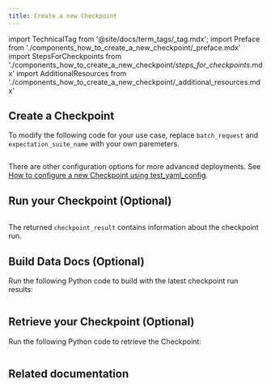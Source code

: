 ```yaml
---
title: Create a new Checkpoint
---
```


import TechnicalTag from '@site/docs/term_tags/_tag.mdx';
import Preface from './components_how_to_create_a_new_checkpoint/_preface.mdx'
import StepsForCheckpoints from './components_how_to_create_a_new_checkpoint/_steps_for_checkpoints_.mdx'
import AdditionalResources from './components_how_to_create_a_new_checkpoint/_additional_resources.mdx'

<Preface />

<StepsForCheckpoints />

## Create a Checkpoint

To modify the following code for your use case, replace `batch_request` and `expectation_suite_name` with your own paremeters.

```python name="tests/integration/docusaurus/validation/checkpoints/how_to_create_a_new_checkpoint.py create checkpoint batch_request"
```

There are other configuration options for more advanced deployments. See [How to configure a new Checkpoint using test_yaml_config](../../../guides/validation/checkpoints/how_to_configure_a_new_checkpoint_using_test_yaml_config.md).


## Run your Checkpoint (Optional)

```python name="tests/integration/docusaurus/validation/checkpoints/how_to_create_a_new_checkpoint.py run checkpoint batch_request"
```

The returned `checkpoint_result` contains information about the checkpoint run.

## Build Data Docs (Optional)

Run the following Python code to build <TechnicalTag tag="data_docs" text="Data Docs" /> with the latest checkpoint run results:

```python name="tests/integration/docusaurus/validation/checkpoints/how_to_create_a_new_checkpoint.py build data docs"
```

## Retrieve your Checkpoint (Optional)

Run the following Python code to retrieve the Checkpoint:

```python name="tests/integration/docusaurus/validation/checkpoints/how_to_create_a_new_checkpoint.py get checkpoint"
```

## Related documentation
<AdditionalResources />
